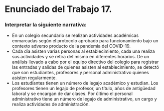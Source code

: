 # Enunciado del Trabajo 17.

### Interpretar la siguiente narrativa:
- En un colegio secundario se realizan actividades académicas enmarcadas según el protocolo aprobado para funcionamiento bajo un contexto adverso producto de la pandemia del COVID-19.
- Cada día asisten varias personas al establecimiento, cada una realiza sus actividades y se retira del mismo en diferentes horarios. De un análisis llevado a cabo por el equipo directivo del colegio para registrar las entradas y salidas de quienes asisten al establecimiento, se detectó que son estudiantes, profesores y personal administrativo quienes asisten regularmente.
- Los estudiantes tienen un número de legajo académico y estudian. Los profesores tienen un legajo de profesor, un título, años de antigüedad laboral y se encargan de dar clases. Por último el personal administrativo tiene un número de legajo de administrativo, un cargo y realiza actividades de administración.

